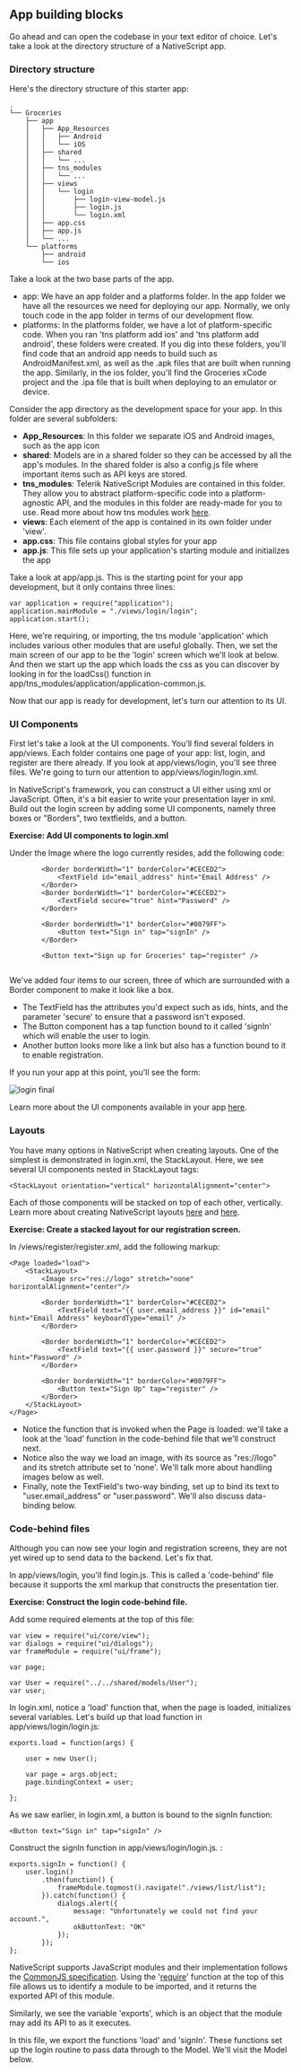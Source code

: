 ## App building blocks

Go ahead and can open the codebase in your text editor of choice. Let's take a look at the directory structure of a NativeScript app.

### Directory structure

Here's the directory structure of this starter app:

```
.
└── Groceries
    ├── app
    │   ├── App_Resources
    │   │   ├── Android
    │   │   └── iOS
    │   ├── shared
    │   │   └── ...
    │   ├── tns_modules
    │   │   └── ...
    │   ├── views
    │   │   └── login
    │   │       ├── login-view-model.js
    │   │       ├── login.js
    │   │       └── login.xml
    │   ├── app.css
    │   ├── app.js
    │   └── ...
    └── platforms
        ├── android
        └── ios
```

Take a look at the two base parts of the app. 

- app: We have an app folder and a platforms folder. In the app folder we have all the resources we need for deploying our app. Normally, we only touch code in the app folder in terms of our development flow. 
- platforms: In the platforms folder, we have a lot of platform-specific code. When you ran 'tns platform add ios' and 'tns platform add android', these folders were created. If you dig into these folders, you'll find code that an android app needs to build such as AndroidManifest.xml, as well as the .apk files that are built when running the app. Similarly, in the ios folder, you'll find the Groceries xCode project and the .ipa file that is built when deploying to an emulator or device.

Consider the app directory as the development space for your app. In this folder are several subfolders:

- **App_Resources**: In this folder we separate iOS and Android images, such as the app icon
- **shared**: Models are in a shared folder so they can be accessed by all the app's modules. In the shared folder is also a config.js file where important items such as API keys are stored.
- **tns_modules**: Telerik NativeScript Modules are contained in this folder. They allow you to abstract platform-specific code into a platform-agnostic API, and the modules in this folder are ready-made for you to use. Read more about how tns modules work [here](http://developer.telerik.com/featured/nativescript-works/). 
- **views**: Each element of the app is contained in its own folder under 'view'.
- **app.css**: This file contains global styles for your app
- **app.js**: This file sets up your application's starting module and initializes the app

Take a look at app/app.js. This is the starting point for your app development, but it only contains three lines: 

```
var application = require("application");
application.mainModule = "./views/login/login";
application.start();
```

Here, we're requiring, or importing, the tns module 'application' which includes various other modules that are useful globally. Then, we set the main screen of our app to be the 'login' screen which we'll look at below. And then we start up the app which loads the css as you can discover by looking in for the loadCss() function in app/tns_modules/application/application-common.js.

Now that our app is ready for development, let's turn our attention to its UI.

### UI Components

First let's take a look at the UI components. You'll find several folders in app/views. Each folder contains one page of your app: list, login, and register are there already. If you look at app/views/login, you'll see three files. We're going to turn our attention to app/views/login/login.xml. 

In NativeScript's framework, you can construct a UI either using xml or JavaScript. Often, it's a bit easier to write your presentation layer in xml. Build out the login screen by adding some UI components, namely three boxes or "Borders", two textfields, and a button.

**Exercise: Add UI components to login.xml**

Under the Image where the logo currently resides, add the following code:

```
		<Border borderWidth="1" borderColor="#CECED2">
			<TextField id="email_address" hint="Email Address" />
		</Border>
		<Border borderWidth="1" borderColor="#CECED2">
			<TextField secure="true" hint="Password" />
		</Border>

		<Border borderWidth="1" borderColor="#0079FF">
			<Button text="Sign in" tap="signIn" />
		</Border>

		<Button text="Sign up for Groceries" tap="register" />
		
```
We've added four items to our screen, three of which are surrounded with a Border component to make it look like a box. 
- The TextField has the attributes you'd expect such as ids, hints, and the parameter 'secure' to ensure that a password isn't exposed. 
- The Button component has a tap function bound to it called 'signIn' which will enable the user to login. 
- Another button looks more like a link but also has a function bound to it to enable registration. 

If you run your app at this point, you'll see the form:

![login final](images/login-noregister.png)

Learn more about the UI components available in your app [here](http://docs.nativescript.org/ui-with-xml).

### Layouts 

You have many options in NativeScript when creating layouts. One of the simplest is demonstrated in login.xml, the StackLayout. Here, we see several UI components nested in StackLayout tags:

```
<StackLayout orientation="vertical" horizontalAlignment="center">
```

Each of those components will be stacked on top of each other, vertically. Learn more about creating NativeScript layouts [here](http://docs.nativescript.org/layouts) and [here](http://developer.telerik.com/featured/demystifying-nativescript-layouts/).

**Exercise: Create a stacked layout for our registration screen.**

In /views/register/register.xml, add the following markup:

```
<Page loaded="load">
	<StackLayout>
		<Image src="res://logo" stretch="none" horizontalAlignment="center"/>

		<Border borderWidth="1" borderColor="#CECED2">
			<TextField text="{{ user.email_address }}" id="email" hint="Email Address" keyboardType="email" />
		</Border>

		<Border borderWidth="1" borderColor="#CECED2">
			<TextField text="{{ user.password }}" secure="true" hint="Password" />
		</Border>

		<Border borderWidth="1" borderColor="#0079FF">
			<Button text="Sign Up" tap="register" />
		</Border>
	</StackLayout>
</Page>
```

- Notice the function that is invoked when the Page is loaded: we'll take a look at the 'load' function in the code-behind file that we'll construct next. 
- Notice also the way we load an image, with its source as "res://logo" and its stretch attribute set to 'none'. We'll talk more about handling images below as well. 
- Finally, note the TextField's two-way binding, set up to bind its text to "user.email_address" or "user.password". We'll also discuss data-binding below.


### Code-behind files

Although you can now see your login and registration screens, they are not yet wired up to send data to the backend. Let's fix that.

In app/views/login, you'll find login.js. This is called a 'code-behind' file because it supports the xml markup that constructs the presentation tier. 

**Exercise: Construct the login code-behind file.**

Add some required elements at the top of this file:

```
var view = require("ui/core/view");
var dialogs = require("ui/dialogs");
var frameModule = require("ui/frame");

var page;

var User = require("../../shared/models/User");
var user;
```

In login.xml, notice a 'load' function that, when the page is loaded, initializes several variables. Let's build up that load function in app/views/login/login.js:

```
exports.load = function(args) {

	user = new User();

	var page = args.object;
	page.bindingContext = user;
	
};
```
As we saw earlier, in login.xml, a button is bound to the signIn function:

```
<Button text="Sign in" tap="signIn" />
```

Construct the signIn function in app/views/login/login.js. :

```
exports.signIn = function() {
	user.login()
		.then(function() {
			frameModule.topmost().navigate("./views/list/list");
		}).catch(function() {
			dialogs.alert({
				message: "Unfortunately we could not find your account.",
				okButtonText: "OK"
			});
		});
};
```

NativeScript supports JavaScript modules and their implementation follows the [CommonJS specification](http://wiki.commonjs.org/wiki/CommonJS). Using the '[require](http://wiki.commonjs.org/wiki/Modules/1.1#Module_Context)' function at the top of this file allows us to identify a module to be imported, and it returns the exported API of this module.

Similarly, we see the variable 'exports', which is an object that the module may add its API to as it executes.

In this file, we export the functions 'load' and 'signIn'. These functions set up the login routine to pass data through to the Model. We'll visit the Model below.

